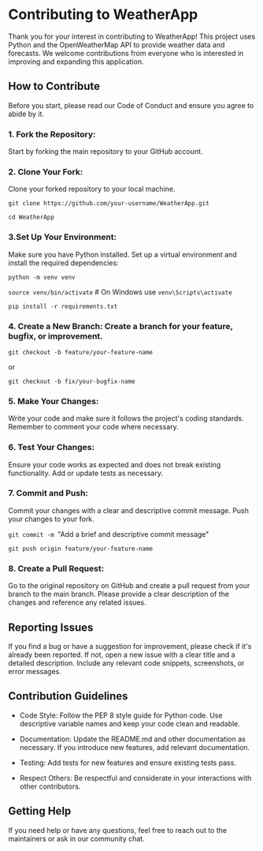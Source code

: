 # Contributing to WeatherApp
Thank you for your interest in contributing to WeatherApp! This project uses Python and the OpenWeatherMap API to provide weather data and forecasts. We welcome contributions from everyone who is interested in improving and expanding this application.

## How to Contribute
Before you start, please read our Code of Conduct and ensure you agree to abide by it.

### 1. Fork the Repository:
Start by forking the main repository to your GitHub account.

### 2. Clone Your Fork:
Clone your forked repository to your local machine.

```git clone https://github.com/your-username/WeatherApp.git```

```cd WeatherApp```

### 3.Set Up Your Environment:
Make sure you have Python installed. Set up a virtual environment and install the required dependencies:

```python -m venv venv```

```source venv/bin/activate```  # On Windows use `venv\Scripts\activate`

```pip install -r requirements.txt```

### 4. Create a New Branch: Create a branch for your feature, bugfix, or improvement.

```git checkout -b feature/your-feature-name```

or

```git checkout -b fix/your-bugfix-name```

### 5. Make Your Changes:
Write your code and make sure it follows the project's coding standards. Remember to comment your code where necessary.

### 6. Test Your Changes: 
Ensure your code works as expected and does not break existing functionality. Add or update tests as necessary.

### 7. Commit and Push: 
Commit your changes with a clear and descriptive commit message. Push your changes to your fork.

```git commit -m ```"Add a brief and descriptive commit message"

```git push origin feature/your-feature-name```

### 8. Create a Pull Request: 
Go to the original repository on GitHub and create a pull request from your branch to the main branch. Please provide a clear description of the changes and reference any related issues.

## Reporting Issues
If you find a bug or have a suggestion for improvement, please check if it's already been reported. If not, open a new issue with a clear title and a detailed description. Include any relevant code snippets, screenshots, or error messages.

## Contribution Guidelines
* Code Style: Follow the PEP 8 style guide for Python code. Use descriptive variable names and keep your code clean and readable.

* Documentation: Update the README.md and other documentation as necessary. If you introduce new features, add relevant documentation.

* Testing: Add tests for new features and ensure existing tests pass.

* Respect Others: Be respectful and considerate in your interactions with other contributors.

## Getting Help
If you need help or have any questions, feel free to reach out to the maintainers or ask in our community chat.
